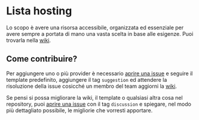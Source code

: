 # Lista hosting
Lo scopo è avere una risorsa accessibile, organizzata ed essenziale per avere sempre a portata di mano una vasta scelta in base alle esigenze. Puoi trovarla nella [wiki](https://github.com/WebDeveloperItaliani/hosting-list/wiki).

## Come contribuire?
Per aggiungere uno o più provider è necessario [aprire una issue](https://github.com/WebDeveloperItaliani/hosting-list/issues/new) e seguire il template predefinito, aggiungere il tag `suggestion` ed attendere la risoluzione della issue cosicché un membro del team aggiorni la [wiki](https://github.com/WebDeveloperItaliani/hosting-list/wiki).

Se pensi si possa migliorare la wiki, il template o qualsiasi altra cosa nel repository, puoi [aprire una issue](https://github.com/WebDeveloperItaliani/hosting-list/issues/new) con il tag `discussion` e spiegare, nel modo più dettagliato possibile, le migliorie che vorresti apportare.
